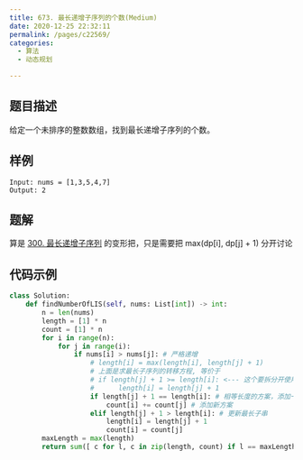 ```yaml
---
title: 673. 最长递增子序列的个数(Medium)
date: 2020-12-25 22:32:11
permalink: /pages/c22569/
categories: 
  - 算法
  - 动态规划

---
```


## 题目描述

给定一个未排序的整数数组，找到最长递增子序列的个数。

## 样例

```
Input: nums = [1,3,5,4,7]
Output: 2
```

## 题解

算是 [300. 最长递增子序列](https://leetcode-cn.com/problems/longest-increasing-subsequence/) 的变形把，只是需要把 max(dp[i], dp[j] + 1) 分开讨论

## 代码示例

```python
class Solution:
    def findNumberOfLIS(self, nums: List[int]) -> int:
        n = len(nums)
        length = [1] * n
        count = [1] * n
        for i in range(n):
            for j in range(i):
                if nums[i] > nums[j]: # 严格递增
                    # length[i] = max(length[i], length[j] + 1) 
                    # 上面是求最长子序列的转移方程, 等价于
                    # if length[j] + 1 >= length[i]: <--- 这个要拆分开使用
                    #      length[i] = length[j] + 1
                    if length[j] + 1 == length[i]: # 相等长度的方案，添加一下
                        count[i] += count[j] # 添加新方案
                    elif length[j] + 1 > length[i]: # 更新最长子串
                        length[i] = length[j] + 1
                        count[i] = count[j] 
        maxLength = max(length)
        return sum([ c for l, c in zip(length, count) if l == maxLength])
```


